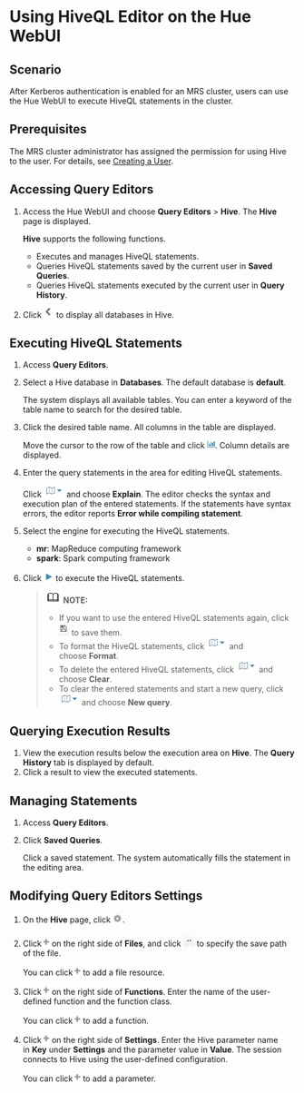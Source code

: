 # Using HiveQL Editor on the Hue WebUI<a name="EN-US_TOPIC_0125376126"></a>

## Scenario<a name="s44e510cf8c854f77b052ab1d5ba52e06"></a>

After Kerberos authentication is enabled for an MRS cluster, users can use the Hue WebUI to execute HiveQL statements in the cluster.

## Prerequisites<a name="se3e75c61401242e7871c040d9296745b"></a>

The MRS cluster administrator has assigned the permission for using Hive to the user. For details, see  [Creating a User](creating-a-user.md).

## Accessing  **Query Editors**<a name="section22433809173457"></a>

1.  Access the Hue WebUI and choose  **Query Editors**  \>  **Hive**. The **Hive**  page is displayed.

    **Hive**  supports the following functions.

    -   Executes and manages HiveQL statements.
    -   Queries HiveQL statements saved by the current user in  **Saved Queries**.
    -   Queries HiveQL statements executed by the current user in  **Query History**.

2.  Click  ![](figures/en-us_image_0125376122.jpg)  to display all databases in Hive.

## Executing HiveQL Statements<a name="section3586166217356"></a>

1.  Access  **Query Editors**.
2.  Select a Hive database in  **Databases**. The default database is **default**.

    The system displays all available tables. You can enter a keyword of the table name to search for the desired table.

3.  Click the desired table name. All columns in the table are displayed.

    Move the cursor to the row of the table and click  ![](figures/en-us_image_0125375546.jpg). Column details are displayed.

4.  Enter the query statements in the area for editing HiveQL statements.

    Click  ![](figures/en-us_image_0125375989.jpg) and choose **Explain**. The editor checks the syntax and execution plan of the entered statements. If the statements have syntax errors, the editor reports **Error while compiling statement**.

5.  Select the engine for executing the HiveQL statements.
    -   **mr**: MapReduce computing framework
    -   **spark**: Spark computing framework

6.  Click  ![](figures/en-us_image_0125375725.jpg)  to execute the HiveQL statements.

    >![](public_sys-resources/icon-note.gif) **NOTE:**   
    >-   If you want to use the entered HiveQL statements again, click  ![](figures/en-us_image_0125375922.jpg)  to save them.  
    >-   To format the HiveQL statements, click  ![](figures/en-us_image_0125375824.jpg) and choose **Format**.  
    >-   To delete the entered HiveQL statements, click  ![](figures/en-us_image_0125376004.jpg) and choose **Clear**.  
    >-   To clear the entered statements and start a new query, click  ![](figures/en-us_image_0125375510.jpg) and choose **New query**.  


## Querying Execution Results<a name="section35608700173522"></a>

1.  View the execution results below the execution area on  **Hive**. The **Query History**  tab is displayed by default.
2.  Click a result to view the executed statements.

## Managing Statements<a name="section61610762173532"></a>

1.  Access  **Query Editors**.
2.  Click  **Saved Queries**.

    Click a saved statement. The system automatically fills the statement in the editing area.


## Modifying  **Query Editors**  Settings<a name="section59956943173543"></a>

1.  On the  **Hive** page, click ![](figures/en-us_image_0125375501.jpg).
2.  Click  ![](figures/en-us_image_0125375573.jpg) on the right side of **Files**, and click ![](figures/en-us_image_0125376044.jpg)  to specify the save path of the file.

    You can click  ![](figures/en-us_image_0125375775.jpg)  to add a file resource.

3.  Click  ![](figures/en-us_image_0125375782.jpg) on the right side of **Functions**. Enter the name of the user-defined function and the function class.

    You can click  ![](figures/en-us_image_0125375282.jpg)  to add a function.

4.  Click  ![](figures/en-us_image_0125375367.jpg) on the right side of **Settings**. Enter the Hive parameter name in **Key** under **Settings** and the parameter value in **Value**. The session connects to Hive using the user-defined configuration.

    You can click  ![](figures/en-us_image_0125375931.jpg)  to add a parameter.


